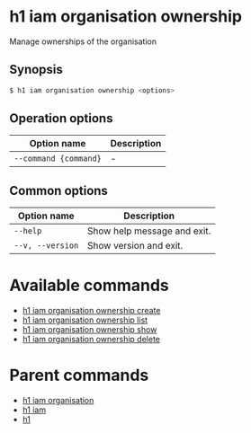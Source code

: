 
# h1 iam organisation ownership

Manage ownerships of the organisation

## Synopsis

```bash
$ h1 iam organisation ownership <options>
```

## Operation options

| Option name               | Description |
| ------------------------- | ----------- |
| ```--command {command}``` | -           |

## Common options

| Option name          | Description                 |
| -------------------- | --------------------------- |
| ```--help```         | Show help message and exit. |
| ```--v, --version``` | Show version and exit.      |

# Available commands

* [h1 iam organisation ownership create](./create/README.md)
* [h1 iam organisation ownership list](./list/README.md)
* [h1 iam organisation ownership show](./show/README.md)
* [h1 iam organisation ownership delete](./delete/README.md)

# Parent commands

* [h1 iam organisation](./../README.md)
* [h1 iam](./../../README.md)
* [h1](./../../../README.md)
